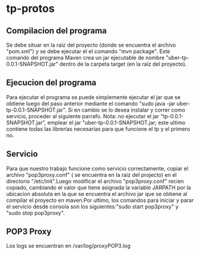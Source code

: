 tp-protos
=========

Compilacion del programa
------------------------
Se debe situar en la rai­z del proyecto (donde se encuentra el archivo "pom.xml") y se debe ejecutar el el comando "mvn package". Este comando del programa Maven crea un jar ejecutable de nombre "uber-tp-0.0.1-SNAPSHOT.jar" dentro de la carpeta target (en la raiz del proyecto).



Ejecucion del programa
----------------------
Para ejecutar el programa se puede simplemente ejecutar el jar que se obtiene luego del paso anterior mediante el comando "sudo  java -jar uber-tp-0.0.1-SNAPSHOT.jar". Si en cambio se lo desea instalar y correr como servicio, proceder al siguiente parrafo.
Nota: no ejecutar el jar "tp-0.0.1-SNAPSHOT.jar", emplear el jar "uber-tp-0.0.1-SNAPSHOT.jar; este ultimo contiene todas las librerías necesarias para que funcione el tp y el primero no.



Servicio
----------
Para que  nuestro trabajo funcione como  servicio correctamente, copiar el archivo "pop3proxy.conf" ( se encuentra en la raiz del projecto)  en el directorio "/etc/init".Luego modificar el archivo "pop3proxy.conf" recien copiado, cambiando el valor que tiene asignada la variable JARPATH por la ubicacion absoluta en la que se encuentra el archivo jar que se obtiene al compilar el proyecto en maven.Por ultimo, los comandos para iniciar y parar el servicio desde consola son los siguientes:"sudo start pop3proxy" y "sudo stop pop3proxy".


POP3 Proxy
------------------
Los logs se encuentran en /var/log/proxyPOP3.log